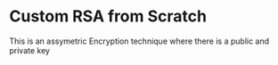 # Custom RSA from Scratch

This is an assymetric Encryption technique where there is a public and private key
